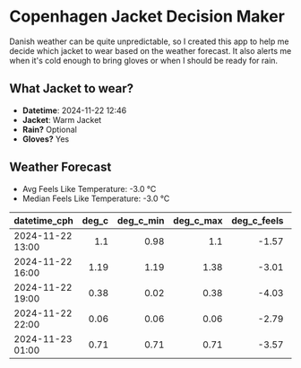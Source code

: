 
# Copenhagen Jacket Decision Maker

Danish weather can be quite unpredictable, so I created this app to help me decide which jacket to wear based on the weather forecast. 
It also alerts me when it's cold enough to bring gloves or when I should be ready for rain.

## What Jacket to wear?

- **Datetime**: 2024-11-22 12:46
- **Jacket**: Warm Jacket
- **Rain?** Optional
- **Gloves?** Yes

## Weather Forecast
- Avg Feels Like Temperature: -3.0 °C
- Median Feels Like Temperature: -3.0 °C

| datetime_cph     |   deg_c |   deg_c_min |   deg_c_max |   deg_c_feels | weather   | wind   | rain   |
|:-----------------|--------:|------------:|------------:|--------------:|:----------|:-------|:-------|
| 2024-11-22 13:00 |    1.1  |        0.98 |        1.1  |         -1.57 | Snow      | Low    | None   |
| 2024-11-22 16:00 |    1.19 |        1.19 |        1.38 |         -3.01 | Rain      | Low    | Low    |
| 2024-11-22 19:00 |    0.38 |        0.02 |        0.38 |         -4.03 | Snow      | Low    | None   |
| 2024-11-22 22:00 |    0.06 |        0.06 |        0.06 |         -2.79 | Clouds    | Low    | None   |
| 2024-11-23 01:00 |    0.71 |        0.71 |        0.71 |         -3.57 | Clouds    | Low    | None   |
        